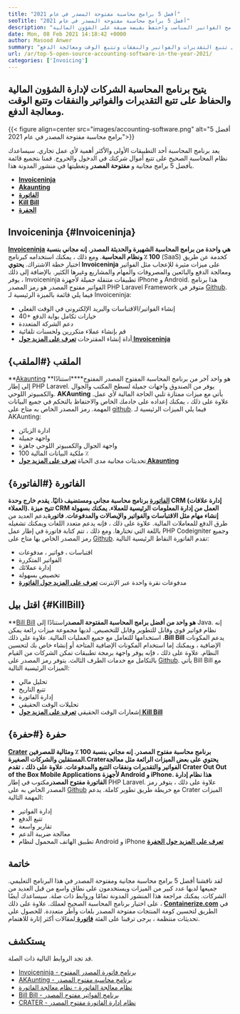```yaml
---
title: "أفضل 5 برامج محاسبة مفتوحة المصدر في عام 2021" 
seoTitle: "أفضل 5 برامج محاسبة مفتوحة المصدر في عام 2021" 
description: "يسمح برنامج المحاسبة للشركات بتتبع الأموال القادمة والخارج. اختر برنامج الفواتير المناسب واحتفظ بقبضة ضيقة على الشؤون المالية." 
date: Mon, 08 Feb 2021 14:18:42 +0000
author: Masood Anwer
summary: "تتيح برنامج المحاسبة الشركات لإدارة الشؤون المالية والحفاظ على تتبع التقديرات والفواتير والنفقات وتتبع الوقت ومعالجة الدفع." 
url: /ar/top-5-open-source-accounting-software-in-the-year-2021/
categories: ['Invoicing']
---
```


## يتيح برنامج المحاسبة الشركات لإدارة الشؤون المالية والحفاظ على تتبع التقديرات والفواتير والنفقات وتتبع الوقت ومعالجة الدفع.

{{< figure align=center src="images/accounting-software.png" alt="أفضل 5 برامج محاسبة مفتوحة المصدر في عام 2021">}}

يعد برنامج المحاسبة أحد التطبيقات الأولى والأكثر أهمية لأي عمل تجاري. سيساعدك نظام المحاسبة الصحيح على تتبع أموال شركتك في الدخول والخروج. قمنا بتجميع قائمة بأفضل 5 برامج مجانية و **مفتوحة المصدر** وتغطيتها في منشور المدونة هذا.
* [ **Invoiceninja** ][1]
* [ **Akaunting** ][2]
* [ **الفاتورة** ][3]
* [ **Kill Bill** ][4]
* [ **الحفرة** ][5]

## Invoiceninja {#Invoiceninja}

**[Invoiceninja][6] **هي واحدة من برامج المحاسبة الشهيرة والحديثة المصدر. إنه مجاني بنسبة 100 ٪ ونظام المحاسبة****. ومع ذلك ، يمكنك استخدامه كبرنامج (SaaS) كخدمة عن طريق اختيار خطة الاشتراك. **يحتوي Invoiceninja** على ميزات مثيرة للإعجاب مثل الفواتير ومعالجة الدفع والبائعين والمصروفات والمهام والمشاريع وغيرها الكثير. بالإضافة إلى ذلك ، يوفر Invoiceninja تطبيقات متنقلة جميلة لأجهزة iPhone و Android. هذا برنامج الفواتير مفتوح المصدر هو رمز المصدر PHP Laravel Framework متوفر في [Github][7].
فيما يلي قائمة بالميزة الرئيسية لـ Invoiceninja:
  * إنشاء الفواتير/الاقتباسات والبريد الإلكتروني في الوقت الفعلي
  * 40+ خيارات تكامل بوابة الدفع
  * دعم الشركة المتعددة
  * قم بإنشاء عملاء متكررين ولحسنات تلقائية
  * أداة إنشاء المقترحات
**[تعرف على المزيد حول Invoiceninja][8]**

## الملقب {#الملقب}

**[Akaunting][9] **هو واحد آخر من برنامج المحاسبة المفتوح المصدر المفتوح****استنادًا إلى إطار PHP Laravel. يوفر من الصندوق واجهات جميلة لسطح المكتب والجوال والكمبيوتر اللوحي. **AKAunting** يأتي مع ميزات ممتازة تلبي الحاجة المالية لأي عمل. علاوة على ذلك ، يمكنك إعداده على خادمك الخاص والاحتفاظ بالتحكم في جميع البيانات المهمة. رمز المصدر الخاص به متاح على [github][10].
فيما يلي الميزات الرئيسية لـ AKAunting:
  * ادارة الزبائن
  * واجهة جميلة
  * واجهة الجوال والكمبيوتر اللوحي جاهزة
  * ملكية البيانات المالية 100 ٪
  * تحديثات مجانية مدى الحياة
**[تعرف على المزيد حول Akaunting][11]**

## الفاتورة {#الفاتورة}

**[الفاتورة][12] **برنامج محاسبة مجاني ومستضيف ذاتيًا. يقدم خارج وحدة CRM (إدارة علاقات العملاء). تتيح ميزة CRM العمل من إدارة المعلومات الرئيسية للعملاء. يمكنك بسهولة إنشاء مهام مثل الاقتباسات والفواتير والإيصالات والمدفوعات.** فاتورة**يدعم العديد من طرق الدفع للمعاملات المالية. علاوة على ذلك ، فإنه يدعم متعدد اللغات ويمكنك تشغيله باللغة التي تختارها. ومع ذلك ، تتم كتابة فاتورة في إطار عمل PHP Codeigniter وجميع رمز المصدر الخاص بها متاح على [Github][13].
تقدم الفاتورة النقاط الرئيسية التالية:
  * اقتباسات ، فواتير ، مدفوعات
  * الفواتير المتكررة
  * إدارة عملائك
  * تخصيص بسهولة
  * مدفوعات نقرة واحدة عبر الإنترنت
**[تعرف على المزيد حول الفاتورة][14]**

## اقتل بيل {#KillBill}

**[Bill Bill][15] **هو واحد من أفضل برامج المحاسبة المفتوحة المصدر**استنادًا إلى Java. إنه نظام فواتير قوي وقابل للتطوير وقابل للتخصيص. لديها مجموعة ميزات رائعة يمكن استخدامها للتعامل مع جميع العمليات المالية. علاوة على ذلك ،**Bill Bill** يدعم المكونات الإضافية ، ويمكنك إما استخدام المكونات الإضافية المتاحة أو إنشاء خاص بك لتحسين النظام. علاوة على ذلك ، فإنه يوفر واجهة برمجة تطبيقات تمكن الشركات من القيام بالتكامل مع خدمات الطرف الثالث. يتوفر رمز المصدر على [Github][16].
يأتي Bill Bill مع الميزات الرئيسية التالية:
  * تحليل مالي
  * تتبع التاريخ
  * إدارة الفاتورة
  * تحليلات الوقت الحقيقي
  * إشعارات الوقت الحقيقي
**[تعرف على المزيد حول Kill Bill][17]**

## حفرة {#حفرة}

**[Crater][18] **برنامج محاسبة مفتوح المصدر. إنه مجاني بنسبة 100 ٪ ومثالية للمصرفين المستقلين والشركات الصغيرة.**Crater**يحتوي على بعض الميزات الرائعة مثل معالجة الفواتير والتقديرات ونفقات التتبع والمدفوعات. علاوة على ذلك ، تقدم Crater Out Out of the Box Mobile Applications لأجهزة Android و iPhone. هذا** نظام إدارة الفاتورة مفتوح المصدر**مكتوب في إطار PHP Laravel. علاوة على ذلك ، يتوفر رمز المصدر الخاص به على [Github][19] مع خريطة طريق تطوير كاملة.
يدعم Crater الميزات المهمة التالية:
  * إدارة الفواتير
  * تتبع الدفع
  * تقارير واسعة
  * معالجة ضريبة الدعم
  * تطبيق الهاتف المحمول لنظام Android و iPhone
**[تعرف على المزيد حول الحفرة][20]**

## خاتمة
لقد ناقشنا أفضل 5 برامج محاسبة مجانية ومفتوحة المصدر في هذا البرنامج التعليمي. جميعها لديها عدد كبير من الميزات ويستخدمون على نطاق واسع من قبل العديد من الشركات. يمكنك مراجعة هذا المنشور المدونة تمامًا وروابط ذات صلة. سيساعدك أيضًا على اختيار برنامج المحاسبة الصحيح لعملك.
علاوة على ذلك ، [ **Containerize.com**][21] في الطريق لتحسين كومة المنتجات مفتوحة المصدر بلغات وأطر متعددة. للحصول على تحديثات منتظمة ، يرجى ترقبنا على الفئة [**فاتورة** ][22] لمقالات أكثر إثارة للاهتمام.

## يستكشف
قد تجد الروابط التالية ذات الصلة.
  * [Invoiceninja - برنامج فاتورة المصدر المفتوح][23]
  * [AKAunting - برنامج محاسبة مفتوح المصدر][24]
  * [نظام معالجة الفاتورة - نظام معالجة الفاتورة][25]
  * [Bill Bill - برنامج الفواتير مفتوح المصدر][26]
  * [CRATER - نظام إدارة الفاتورة مفتوح المصدر][27]



[1]: #InvoiceNinja
[2]: #Akaunting
[3]: #InvoicePlane
[4]: #KillBill
[5]: #Crater
[6]: https://products.containerize.com/invoicing/invoiceninja
[7]: https://github.com/invoiceninja/invoiceninja
[8]: https://www.invoiceninja.com
[9]: https://products.containerize.com/invoicing/akaunting
[10]: https://github.com/akaunting/akaunting
[11]: https://akaunting.com
[12]: https://products.containerize.com/invoicing/invoiceplane
[13]: https://github.com/InvoicePlane/InvoicePlane
[14]: https://www.invoiceplane.com
[15]: https://products.containerize.com/invoicing/killbill
[16]: https://github.com/killbill/killbill
[17]: https://killbill.io
[18]: https://products.containerize.com/invoicing/crater
[19]: https://github.com/bytefury/crater
[20]: https://craterapp.com
[21]: https://containerize.com
[22]: https://blog.containerize.com/category/invoicing/
[23]: https://products.containerize.com/invoicing/invoiceninja/
[24]: https://products.containerize.com/invoicing/akaunting/
[25]: https://products.containerize.com/invoicing/invoiceplane/
[26]: https://products.containerize.com/invoicing/killbill/
[27]: https://products.containerize.com/invoicing/crater/
